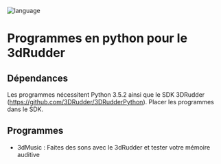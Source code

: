 ![language](https://img.shields.io/badge/Language-python%203.5.2-green.svg)

Programmes en python pour le 3dRudder
====================================

## Dépendances

Les programmes nécessitent Python 3.5.2 ainsi que le SDK 3DRudder (https://github.com/3DRudder/3DRudderPython).
Placer les programmes dans le SDK.


## Programmes

* 3dMusic : Faites des sons avec le 3dRudder et tester votre mémoire auditive

